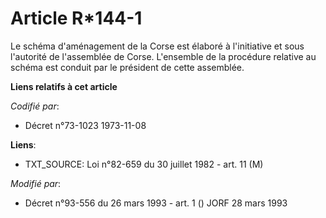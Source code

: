 # Article R*144-1

Le schéma d'aménagement de la Corse est élaboré à l'initiative et sous l'autorité de l'assemblée de Corse. L'ensemble de la
procédure relative au schéma est conduit par le président de cette assemblée.

**Liens relatifs à cet article**

_Codifié par_:

  - Décret n°73-1023 1973-11-08

**Liens**:

  - TXT_SOURCE: Loi n°82-659 du 30 juillet 1982 - art. 11 (M)

_Modifié par_:

  - Décret n°93-556 du 26 mars 1993 - art. 1 () JORF 28 mars 1993
